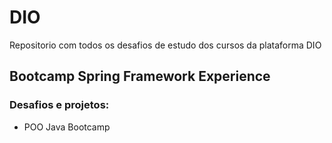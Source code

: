 # DIO
Repositorio com todos os desafios de estudo dos cursos da plataforma DIO

## Bootcamp Spring Framework Experience
### Desafios e projetos:
- POO Java Bootcamp
